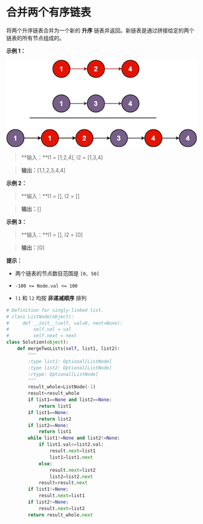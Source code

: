 # 合并两个有序链表

将两个升序链表合并为一个新的 **升序** 链表并返回。新链表是通过拼接给定的两个链表的所有节点组成的。 

 

**示例 1：**

![jupyter](images/21_1.jpg)

>**输入：**l1 = [1,2,4], l2 = [1,3,4]

>**输出：**[1,1,2,3,4,4]

**示例 2：**

>**输入：**l1 = [], l2 = []

>**输出：**[]

**示例 3：**

>**输入：**l1 = [], l2 = [0]

>**输出：**[0]
 

**提示：**

- 两个链表的节点数目范围是 `[0, 50]`

- `-100 <= Node.val <= 100`

- `l1` 和 `l2` 均按 **非递减顺序** 排列


```python
# Definition for singly-linked list.
# class ListNode(object):
#     def __init__(self, val=0, next=None):
#         self.val = val
#         self.next = next
class Solution(object):
    def mergeTwoLists(self, list1, list2):
        """
        :type list1: Optional[ListNode]
        :type list2: Optional[ListNode]
        :rtype: Optional[ListNode]
        """
        result_whole=ListNode(-1)
        result=result_whole
        if list1==None and list2==None:
            return list1
        if list1==None:
            return list2
        if list2==None:
            return list1
        while list1!=None and list2!=None:
            if list1.val<=list2.val:
                result.next=list1
                list1=list1.next
            else:
                result.next=list2
                list2=list2.next
            result=result.next
        if list1!=None:
            result.next=list1
        if list2!=None:
            result.next=list2
        return result_whole.next

```
